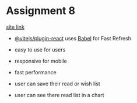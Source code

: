# Assignment 8

[site link](www.google.com)
- [@vitejs/plugin-react](https://github.com/vitejs/vite-plugin-react/blob/main/packages/plugin-react/README.md) uses [Babel](https://babeljs.io/) for Fast Refresh

- easy to use for users
- responsive for mobile
- fast performance
- user can save their read or wish list
- user can see there read list in a chart
